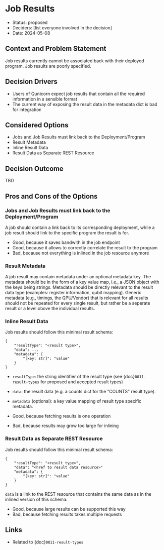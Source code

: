 # Job Results

* Status: proposed
* Deciders: [list everyone involved in the decision] <!-- optional -->
* Date: 2024-05-08

## Context and Problem Statement

Job results currently cannot be associated back with their deployed program.
Job results are poorly specified.

## Decision Drivers

* Users of Qunicorn expect job results that contain all the required information in a sensible format
* The current way of exposing the result data in the metadata dict is bad for integration

## Considered Options

* Jobs and Job Results must link back to the Deployment/Program
* Result Metadata
* Inline Result Data
* Result Data as Separate REST Resource

## Decision Outcome

TBD


## Pros and Cons of the Options

### Jobs and Job Results must link back to the Deployment/Program

A job should contain a link back to its corresponding deployment, while a job result should link to the specific program the result is for.

* Good, because it saves bandwith in the job endpoint
* Good, because it allows to correctly correlate the result to the program
* Bad, because not everything is inlined in the job resource anymore

### Result Metadata

A job result may contain metadata under an optional metadata key.
The metadata should be in the form of a key value map, i.e., a JSON object with the keys being strings.
Metadata should be directly relevant to the result data type (examples: register information, qubit mapping).
Generic metadata (e.g., timings, the QPU/Vendor) that is relevant for all results should not be repeated for every single result, but rather be a seperate result or a level obove the individual results.

### Inline Result Data

Job results should follow this minimal result schema:

```
{
    "resultType": "<result type>",
    "data": ...
    "metadata": {
        "[key: str]": "value"
    }
}
```

* `resultType`: the string identifier of the result type (see {doc}`0011-result-types` for proposed and accepted result types)
* `data`: the result data (e.g. a counts dict for the "COUNTS" result type).
* `metadata` (optional): a key value mapping of result type specific metadata.

* Good, because fetching results is one operation
* Bad, because results may grow too large for inlining

### Result Data as Separate REST Resource

Job results should follow this minimal result schema:

```
{
    "resultType": "<result type>",
    "data": "<href to result data resource>"
    "metadata": {
        "[key: str]": "value"
    }
}
```

`data` is a link to the REST resource that contains the same data as in the inlined version of this schema.

* Good, because large results can be supported this way
* Bad, because fetching results takes multiple requests

## Links

* Related to {doc}`0011-result-types`

<!-- markdownlint-disable-file MD013 -->
